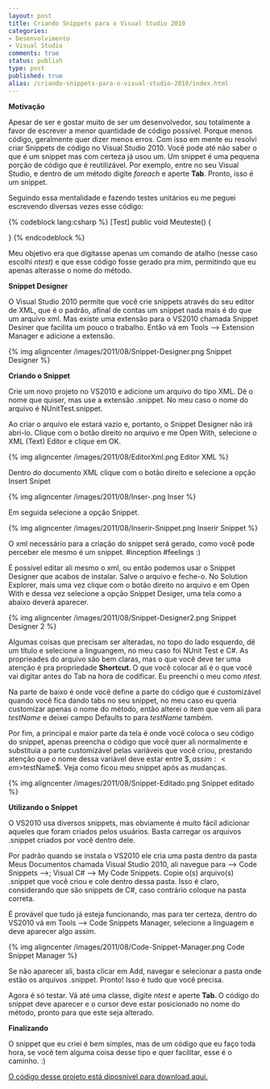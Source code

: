 ```yaml
---
layout: post
title: Criando Snippets para o Visual Studio 2010
categories:
- Desenvolvimento
- Visual Studio
comments: true
status: publish
type: post
published: true
alias: /criando-snippets-para-o-visual-studio-2010/index.html
---
```

<strong>Motivação</strong>

Apesar de ser e gostar muito de ser um desenvolvedor, sou totalmente a favor de escrever a menor quantidade de código possível. Porque menos código, geralmente quer dizer menos erros. Com isso em mente eu resolvi criar Snippets de código no Visual Studio 2010. Você pode até não saber o que é um snippet mas com certeza já usou um. Um snippet é uma pequena porção de código que é reutilizável. Por exemplo, entre no seu Visual Studio, e dentro de um método digite <em>foreach</em> e aperte <strong>Tab</strong>. Pronto, isso é um snippet.

Seguindo essa mentalidade e fazendo testes unitários eu me peguei escrevendo diversas vezes esse código:

{% codeblock lang:csharp %}
[Test]
public void Meuteste()
{

}
{% endcodeblock %}

Meu objetivo era que digitasse apenas um comando de atalho (nesse caso escolhi <em>ntest</em>) e que esse código fosse gerado pra mim, permitindo que eu apenas alterasse o nome do método.

<strong>Snippet Designer</strong>

O Visual Studio 2010 permite que você crie snippets através do seu editor de XML, que é o padrão, afinal de contas um snippet nada mais é do que um arquivo xml. Mas existe uma extensão para o VS2010 chamada Snippet Desiner que facilita um pouco o trabalho. Então vá em Tools –> Extension Manager e adicione a extensão.

{% img aligncenter /images/2011/08/Snippet-Designer.png Snippet Designer %}

<strong>Criando o Snippet</strong>

Crie um novo projeto no VS2010 e adicione um arquivo do tipo XML. Dê o nome que quiser, mas use a extensão .snippet. No meu caso o nome do arquivo é NUnitTest.snippet.

Ao criar o arquivo ele estará vazio e, portanto, o Snippet Designer não irá abri-lo. Clique com o botão direito no arquivo e me Open With, selecione o XML (Text) Editor e clique em OK.

{% img aligncenter /images/2011/08/EditorXml.png Editor XML %}

Dentro do documento XML clique com o botão direito e selecione a opção Insert Snipet

{% img aligncenter /images/2011/08/Inser-.png Inser %}

Em seguida selecione a opção Snippet.

{% img aligncenter /images/2011/08/Inserir-Snippet.png Inserir Snippet %}

O xml necessário para a criação do snippet será gerado, como você pode perceber ele mesmo é um snippet. #inception #feelings :)

É possível editar ali mesmo o xml, ou então podemos usar o Snippet Designer que acabos de instalar. Salve o arquivo e feche-o. No Solution Explorer, mais uma vez clique com o botão direito no arquivo e em Open With e dessa vez selecione a opção Snippet Desiger, uma tela como a abaixo deverá aparecer.

{% img aligncenter /images/2011/08/Snippet-Designer2.png Snippet Designer 2 %}

Algumas coisas que precisam ser alteradas, no topo do lado esquerdo, dê um título e selecione a linguangem, no meu caso foi NUnit Test e C#. As proprieades do arquivo são bem claras, mas o que você deve ter uma atenção é pra propriedade <strong>Shortcut. </strong>O que você colocar ali é o que você vai digitar antes do Tab na hora de codificar. Eu preenchi o meu como <em>ntest.</em>

Na parte de baixo é onde você define a parte do código que é customizável quando você fica dando tabs no seu snippet, no meu caso eu queria customizar apenas o nome do método, então alterei o item que vem ali para <em>testName</em> e deixei campo Defaults to para <em>testName</em> também.

Por fim, a principal e maior parte da tela é onde você coloca o seu código do snippet, apenas preencha o código que você quer ali normalmente e substituia a parte customizável pelas variáveis que você criou, prestando atenção que o nome dessa variável deve estar entre $$, assim: <em>$testName$. </em>Veja como ficou meu snippet após as mudanças.

{% img aligncenter /images/2011/08/Snippet-Editado.png Snippet editado %}

<strong>Utilizando o Snippet</strong>

O VS2010 usa diversos snippets, mas obviamente é muito fácil adicionar aqueles que foram criados pelos usuários. Basta carregar os arquivos .snippet criados por você dentro dele.

Por padrão quando se instala o VS2010 ele cria uma pasta dentro da pasta Meus Documentos chamada Visual Studio 2010, ali navegue para –> Code Snippets –>; Visual C# –> My Code Snippets. Copie o(s) arquivo(s) .snippet que você criou e cole dentro dessa pasta. Isso é claro, considerando que são snippets de C#, caso contrário coloque na pasta correta.

É provável que tudo já esteja funcionando, mas para ter certeza, dentro do VS2010 vá em Tools –> Code Snippets Manager, selecione a linguagem e deve aparecer algo assim.

{% img aligncenter /images/2011/08/Code-Snippet-Manager.png Code Snippet Manager %}

Se não aparecer ali, basta clicar em Add, navegar e selecionar a pasta onde estão os arquivos .snippet. Pronto! Isso é tudo que você precisa.

Agora é só testar. Vá até uma classe, digite <em>ntest</em> e aperte <strong>Tab. </strong>O código do snippet deve aparecer e o cursor deve estar posicionado no nome do método, pronto para que este seja alterado.

<strong>Finalizando</strong>

O snippet que eu criei é bem simples, mas de um código que eu faço toda hora, se você tem alguma coisa desse tipo e quer facilitar, esse é o caminho. :)

<a href="https://github.com/vintem/VS2010Snippets" target="_blank">O código desse projeto está diposnível para download aqui.</a>
